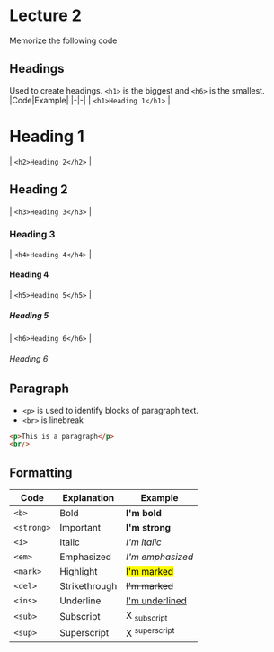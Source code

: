 # Lecture 2
Memorize the following code

## Headings
Used to create headings. `<h1>` is the biggest and `<h6>` is the smallest.
|Code|Example|
|-|-|
| `<h1>Heading 1</h1>` | <h1>Heading 1</h1>
| `<h2>Heading 2</h2>` | <h2>Heading 2</h2>
| `<h3>Heading 3</h3>` | <h3>Heading 3</h3>
| `<h4>Heading 4</h4>` | <h4>Heading 4</h4>
| `<h5>Heading 5</h5>` | <h5>Heading 5</h5>
| `<h6>Heading 6</h6>` | <h6>Heading 6</h6>

## Paragraph
- `<p>` is used to identify blocks of paragraph text.  
- `<br>` is linebreak
```html
<p>This is a paragraph</p>
<br/>
```

## Formatting
|Code|Explanation|Example|
|--|--|--|
|`<b>`| Bold  | <b>I'm bold</b>
|`<strong>` | Important  | <strong>I'm strong</strong>
|`<i>` | Italic  | <i>I'm italic</i>
| `<em>` | Emphasized  | <em>I'm emphasized</em>
| `<mark>` | Highlight  | <mark>I'm marked</mark>
| `<del>` | Strikethrough | <del>I'm marked</del>
| `<ins>` | Underline | <ins>I'm underlined</ins>
| `<sub>` | Subscript | X <sub>subscript</sub>
| `<sup>` | Superscript | X <sup>superscript</sup>


